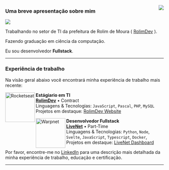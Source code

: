 [<img align='right' src="https://github-readme-stats.vercel.app/api/top-langs/?username=adeirjunior&theme=dracula" />](https://github.com/adeirjunior)

### Uma breve apresentação sobre mim

[![](https://img.shields.io/static/v1?label=Overview&message=adeirjunior&color=f8efd4&style=for-the-badge&logo=GitHub)](https://github.com/adeirjunior)

Trabalhando no setor de TI da prefeitura de Rolim de Moura ( [RolimDev](https://github.com/RolimDev) ).

Fazendo graduação em ciência da computação.

Eu sou desenvolvedor **Fullstack**.

<hr>

### Experiência de trabalho

Na visão geral abaixo você encontrará minha experiência de trabalho mais recente:

[<img align="left" height="94px" width="94px" alt="Rocketseat" src="https://github.com/rolimdev.png"/>](https://github.com/RolimDev)

**Estágiario em TI** \
[**RolimDev**](https://github.com/RolimDev) • Contract \
Linguagens & Tecnologias: `JavaScript`, `Pascal`, `PHP`, `MySQL`\
Projetos em destaque: [RolimDev Website](https://github.com/RolimDev/RolimDev.github.io)
<br/>

[<img align="left" height="94px" width="94px" alt="Warpnet" src="https://avatars.githubusercontent.com/u/114319842?v=4)"/>](https://github.com/livenetltd)

**Desenvolvedor Fullstack** \
[**LiveNet**](https://github.com/livenetltd) • Part-Time \
Linguagens & Tecnologias: `Python`, `Node`, `Svelte`, `JavaScript`, `Typescript`, `Docker`,\
Projetos em destaque: [LiveNet Dashboard](https://github.com/livenetltd/livenet)
<br/>

Por favor, encontre-me no [LinkedIn](https://www.linkedin.com/in/adeirjunior/) para uma descrição mais detalhada da minha experiência de trabalho, educação e certificação.

<hr>

